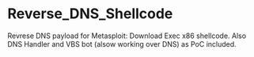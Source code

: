# Reverse_DNS_Shellcode
Revrese DNS payload for Metasploit: Download  Exec x86 shellcode. Also DNS Handler and VBS bot (alsow working over DNS) as PoC included.
